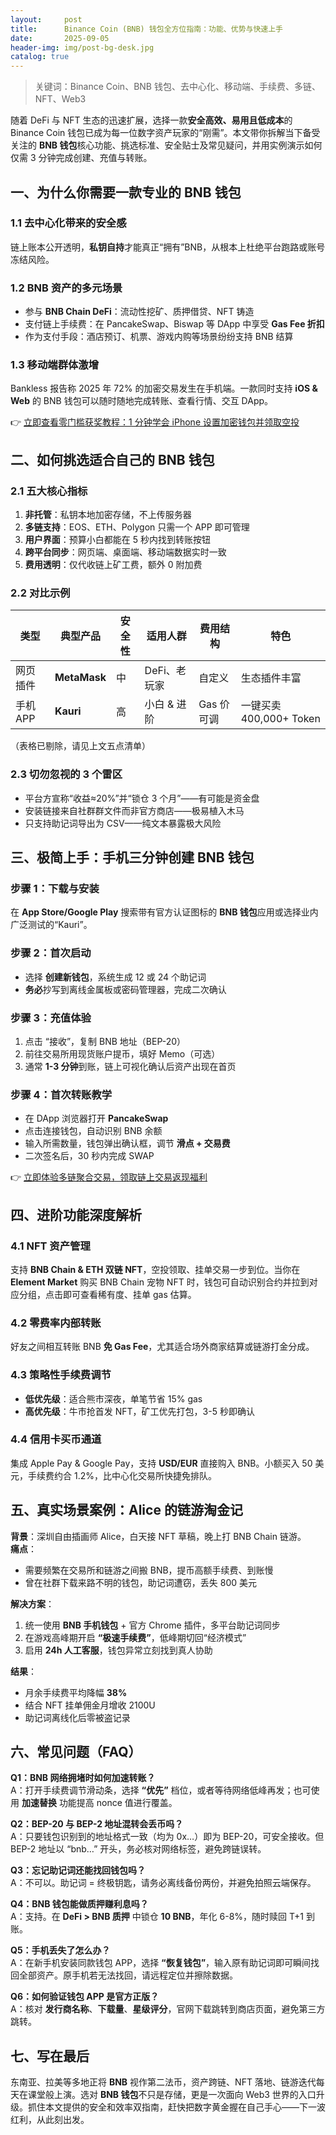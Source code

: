 ```yaml
---
layout:     post
title:      Binance Coin (BNB) 钱包全方位指南：功能、优势与快速上手
date:       2025-09-05
header-img: img/post-bg-desk.jpg
catalog: true
---
```


> 关键词：Binance Coin、BNB 钱包、去中心化、移动端、手续费、多链、NFT、Web3

随着 DeFi 与 NFT 生态的迅速扩展，选择一款**安全高效、易用且低成本**的 Binance Coin 钱包已成为每一位数字资产玩家的“刚需”。本文带你拆解当下备受关注的 **BNB 钱包**核心功能、挑选标准、安全贴士及常见疑问，并用实例演示如何仅需 3 分钟完成创建、充值与转账。

## 一、为什么你需要一款专业的 BNB 钱包

### 1.1 去中心化带来的安全感  
链上账本公开透明，**私钥自持**才能真正“拥有”BNB，从根本上杜绝平台跑路或账号冻结风险。

### 1.2 BNB 资产的多元场景  
- 参与 **BNB Chain DeFi**：流动性挖矿、质押借贷、NFT 铸造  
- 支付链上手续费：在 PancakeSwap、Biswap 等 DApp 中享受 **Gas Fee 折扣**  
- 作为支付手段：酒店预订、机票、游戏内购等场景纷纷支持 BNB 结算

### 1.3 移动端群体激增  
Bankless 报告称 2025 年 72% 的加密交易发生在手机端。一款同时支持 **iOS & Web** 的 BNB 钱包可以随时随地完成转账、查看行情、交互 DApp。

👉 [立即查看零门槛获奖教程：1 分钟学会 iPhone 设置加密钱包并领取空投](https://okxdog.com/)

## 二、如何挑选适合自己的 BNB 钱包

### 2.1 五大核心指标  
1. **非托管**：私钥本地加密存储，不上传服务器  
2. **多链支持**：EOS、ETH、Polygon 只需一个 APP 即可管理  
3. **用户界面**：预算小白都能在 5 秒内找到转账按钮  
4. **跨平台同步**：网页端、桌面端、移动端数据实时一致  
5. **费用透明**：仅代收链上矿工费，额外 0 附加费

### 2.2 对比示例  
| 类型 | 典型产品 | 安全性 | 适用人群 | 费用结构 | 特色 |
|---|---|---|---|---|---|
| 网页插件 | **MetaMask** | 中 | DeFi、老玩家 | 自定义 | 生态插件丰富 |
| 手机 APP | **Kauri** | 高 | 小白 & 进阶 | Gas 价可调 | 一键买卖 400,000+ Token |

（表格已剔除，请见上文五点清单）

### 2.3 切勿忽视的 3 个雷区  
- 平台方宣称“收益≈20%”并“锁仓 3 个月”——有可能是资金盘  
- 安装链接来自社群群文件而非官方商店——极易植入木马  
- 只支持助记词导出为 CSV——纯文本暴露极大风险

## 三、极简上手：手机三分钟创建 BNB 钱包

### 步骤 1：下载与安装  
在 **App Store/Google Play** 搜索带有官方认证图标的 **BNB 钱包**应用或选择业内广泛测试的“Kauri”。

### 步骤 2：首次启动  
- 选择 **创建新钱包**，系统生成 12 或 24 个助记词  
- **务必**抄写到离线金属板或密码管理器，完成二次确认

### 步骤 3：充值体验  
1. 点击 “接收”，复制 BNB 地址（BEP-20）  
2. 前往交易所用现货账户提币，填好 Memo（可选）  
3. 通常 **1-3 分钟**到账，链上可视化确认后资产出现在首页

### 步骤 4：首次转账教学  
- 在 DApp 浏览器打开 **PancakeSwap**  
- 点击连接钱包，自动识别 BNB 余额  
- 输入所需数量，钱包弹出确认框，调节 **滑点 + 交易费**  
- 二次签名后，30 秒内完成 SWAP

👉 [立即体验多链聚合交易，领取链上交易返现福利](https://okxdog.com/)

## 四、进阶功能深度解析

### 4.1 **NFT 资产管理**  
支持 **BNB Chain & ETH 双链 NFT**，空投领取、挂单交易一步到位。当你在 **Element Market** 购买 BNB Chain 宠物 NFT 时，钱包可自动识别合约并拉到对应分组，点击即可查看稀有度、挂单 gas 估算。

### 4.2 **零费率内部转账**  
好友之间相互转账 BNB **免 Gas Fee**，尤其适合场外商家结算或链游打金分成。

### 4.3 **策略性手续费调节**  
- **低优先级**：适合熊市深夜，单笔节省 15% gas  
- **高优先级**：牛市抢首发 NFT，矿工优先打包，3-5 秒即确认

### 4.4 **信用卡买币通道**  
集成 Apple Pay & Google Pay，支持 **USD/EUR** 直接购入 BNB。小额买入 50 美元，手续费约合 1.2%，比中心化交易所快捷免排队。

## 五、真实场景案例：Alice 的链游淘金记

**背景**：深圳自由插画师 Alice，白天接 NFT 草稿，晚上打 BNB Chain 链游。  
**痛点**：  
- 需要频繁在交易所和链游之间搬 BNB，提币高额手续费、到账慢  
- 曾在社群下载来路不明的钱包，助记词遭窃，丢失 800 美元  

**解决方案**：  
1. 统一使用 **BNB 手机钱包** + 官方 Chrome 插件，多平台助记词同步  
2. 在游戏高峰期开启 **“极速手续费”**，低峰期切回“经济模式”  
3. 启用 **24h 人工客服**，钱包异常立刻找到真人协助  

**结果**：  
- 月余手续费平均降幅 **38%**  
- 结合 NFT 挂单佣金月增收 2100U  
- 助记词离线化后零被盗记录

## 六、常见问题（FAQ）

**Q1：BNB 网络拥堵时如何加速转账？**  
A：打开手续费调节滑动条，选择 **“优先”** 档位，或者等待网络低峰再发；也可使用 **加速替换** 功能提高 nonce 值进行覆盖。

**Q2：BEP-20 与 BEP-2 地址混转会丢币吗？**  
A：只要钱包识别到的地址格式一致（均为 0x…）即为 BEP-20，可安全接收。但 BEP-2 地址以 “bnb…” 开头，务必核对网络标签，避免跨链误转。

**Q3：忘记助记词还能找回钱包吗？**  
A：不可以。助记词 = 终极钥匙，请务必离线备份两份，并避免拍照云端保存。

**Q4：BNB 钱包能做质押赚利息吗？**  
A：支持。在 **DeFi > BNB 质押** 中锁仓 **10 BNB**，年化 6-8%，随时赎回 T+1 到账。

**Q5：手机丢失了怎么办？**  
A：在新手机安装同款钱包 APP，选择 **“恢复钱包”**，输入原有助记词即可瞬间找回全部资产。原手机若无法找回，请远程定位并擦除数据。

**Q6：如何验证钱包 APP 是官方正版？**  
A：核对 **发行商名称**、**下载量**、**星级评分**，官网下载跳转到商店页面，避免第三方跳转。

## 七、写在最后

东南亚、拉美等多地正将 **BNB** 视作第二法币，资产跨链、NFT 落地、链游迭代每天在课堂般上演。选对 **BNB 钱包**不只是存储，更是一次面向 Web3 世界的入口升级。抓住本文提供的安全和效率双指南，赶快把数字黄金握在自己手心——下一波红利，从此刻出发。